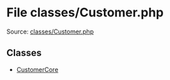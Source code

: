 File classes/Customer.php
=========

Source: [classes/Customer.php](https://github.com/PrestaShop/PrestaShop/blob/1.5.0.3/classes/Customer.php)


Classes
-------

* [CustomerCore](class.CustomerCore.md)

